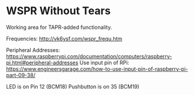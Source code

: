 # WSPR Without Tears

Working area for TAPR-added functionality.

Frequencies: http://vk6ysf.com/wspr_frequ.htm

Peripheral Addresses: https://www.raspberrypi.com/documentation/computers/raspberry-pi.html#peripheral-addresses
Use input pin of RPi: https://www.engineersgarage.com/how-to-use-input-pin-of-raspberry-pi-part-09-38/

LED is on Pin 12 (BCM18)
Pushbutton is on 35 (BCM19)
